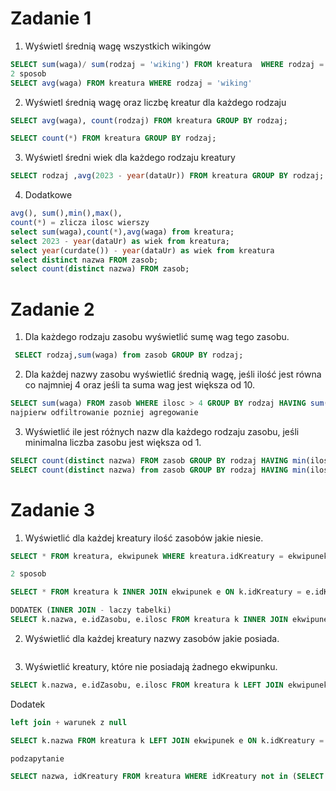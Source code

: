 # Zadanie 1

1. Wyświetl średnią wagę wszystkich wikingów
```sql
SELECT sum(waga)/ sum(rodzaj = 'wiking') FROM kreatura  WHERE rodzaj = 'wiking';
2 sposob
SELECT avg(waga) FROM kreatura WHERE rodzaj = 'wiking'
```
2. Wyświetl średnią wagę oraz liczbę kreatur dla każdego rodzaju
```sql
SELECT avg(waga), count(rodzaj) FROM kreatura GROUP BY rodzaj;

SELECT count(*) FROM kreatura GROUP BY rodzaj;
```
3. Wyświetl średni wiek dla każdego rodzaju kreatury
```sql
SELECT rodzaj ,avg(2023 - year(dataUr)) FROM kreatura GROUP BY rodzaj;
```
4. Dodatkowe
```sql
avg(), sum(),min(),max(), 
count(*) = zlicza ilosc wierszy
select sum(waga),count(*),avg(waga) from kreatura;
select 2023 - year(dataUr) as wiek from kreatura;
select year(curdate()) - year(dataUr) as wiek from kreatura
select distinct nazwa FROM zasob;
select count(distinct nazwa) FROM zasob;
```
# Zadanie 2
1. Dla każdego rodzaju zasobu wyświetlić sumę wag tego zasobu.
```sql
 SELECT rodzaj,sum(waga) from zasob GROUP BY rodzaj;
```
2. Dla każdej nazwy zasobu wyświetlić średnią wagę, jeśli ilość jest równa co najmniej 4 oraz jeśli ta suma wag jest większa od 10. 
```sql
SELECT sum(waga) FROM zasob WHERE ilosc > 4 GROUP BY rodzaj HAVING sum(waga) > 5;
najpierw odfiltrowanie pozniej agregowanie
```
3. Wyświetlić ile jest różnych nazw dla każdego rodzaju zasobu, jeśli minimalna liczba zasobu jest większa od 1.
```sql
SELECT count(distinct nazwa) FROM zasob GROUP BY rodzaj HAVING min(ilosc) > 1;
SELECT count(distinct nazwa) from zasob GROUP BY rodzaj HAVING min(ilosc) > 1;
```
# Zadanie 3 

1. Wyświetlić dla każdej kreatury ilość zasobów jakie niesie.
```sql
SELECT * FROM kreatura, ekwipunek WHERE kreatura.idKreatury = ekwipunek.idKreatury;

2 sposob

SELECT * FROM kreatura k INNER JOIN ekwipunek e ON k.idKreatury = e.idKreatury;

DODATEK (INNER JOIN - laczy tabelki)
SELECT k.nazwa, e.idZasobu, e.ilosc FROM kreatura k INNER JOIN ekwipunek e ON k.idKreatury = e.idKreatury INNER JOIN zasob z ON e.idZasobu = z.idZasobu;
```
2. Wyświetlić dla każdej kreatury nazwy zasobów jakie posiada.
```sql

```
3. Wyświetlić kreatury, które nie posiadają żadnego ekwipunku.
```sql
SELECT k.nazwa, e.idZasobu, e.ilosc FROM kreatura k LEFT JOIN ekwipunek e ON k.idKreatury = e.idKreatury WHERE e.kreatury IS NULL;
```

Dodatek
```sql
left join + warunek z null

SELECT k.nazwa FROM kreatura k LEFT JOIN ekwipunek e ON k.idKreatury = e.idKreatury WHERE e.idKreatury IS NULL

podzapytanie

SELECT nazwa, idKreatury FROM kreatura WHERE idKreatury not in (SELECT DISTINCT idKreatury FROM ekwipunek WHERE idKreatury IS NOT NULL);
```
